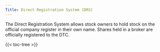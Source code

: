 ```yaml
---
Title: Direct Registration System (DRS)
---
```



The Direct Registration System allows stock owners to hold stock on the official company register in their own name. Shares held in a broker are officially registered to the DTC.

{{< toc-tree >}}
